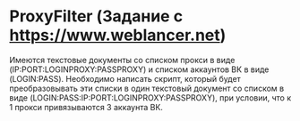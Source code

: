 # ProxyFilter (Задание с https://www.weblancer.net)

Имеются текстовые документы со списком прокси в виде (IP:PORT:LOGINPROXY:PASSPROXY) 
и списком аккаунтов ВК в виде (LOGIN:PASS).
Необходимо написать скрипт, который будет преобразовывать эти списки в один текстовый документ 
со списком в виде (LOGIN:PASS:IP:PORT:LOGINPROXY:PASSPROXY), при условии, что к 1 прокси привязываются 3 аккаунта ВК.

